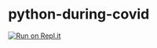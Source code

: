 # python-during-covid
[![Run on Repl.it](https://repl.it/badge/github/Connorocks/python-during-covid)](https://repl.it/github/Connorocks/python-during-covid)
